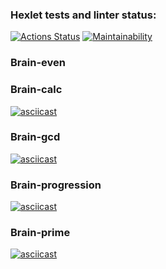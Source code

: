 ### Hexlet tests and linter status:

[![Actions Status](https://github.com/hal-ras/frontend-project-44/actions/workflows/hexlet-check.yml/badge.svg)](https://github.com/hal-ras/frontend-project-44/actions) [![Maintainability](https://api.codeclimate.com/v1/badges/8478be415a029661b25f/maintainability)](https://codeclimate.com/github/hal-ras/frontend-project-44/maintainability)

### Brain-even

<script src="https://asciinema.org/a/6dFXjJxcbjmPt6YvceRubNnJU.js" id="asciicast-6dFXjJxcbjmPt6YvceRubNnJU" async="true"></script>

### Brain-calc

[![asciicast](https://asciinema.org/a/k2ZuilfhWMmexeRzDGmS5E7s1.svg)](https://asciinema.org/a/k2ZuilfhWMmexeRzDGmS5E7s1)

### Brain-gcd

[![asciicast](https://asciinema.org/a/8hJLQXWEfcfGPlwaEaN5Ytu74.svg)](https://asciinema.org/a/8hJLQXWEfcfGPlwaEaN5Ytu74)

### Brain-progression

[![asciicast](https://asciinema.org/a/4Dekrq9Q1RUf2W0eG3WCbl21x.svg)](https://asciinema.org/a/4Dekrq9Q1RUf2W0eG3WCbl21x)

### Brain-prime

[![asciicast](https://asciinema.org/a/cTEjrdO7sRNKoJSqYSriURt8S.svg)](https://asciinema.org/a/cTEjrdO7sRNKoJSqYSriURt8S)
